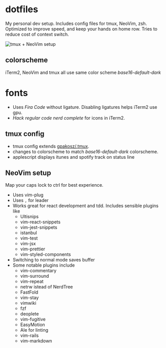 # dotfiles

My personal dev setup. Includes config files for tmux, NeoVim, zsh. Optimized to improve speed, and keep your hands on home row. Tries to reduce cost of context switch.

![tmux + NeoVim setup](https://i.imgur.com/ClYt4QO.png)

## colorscheme

iTerm2, NeoVim and tmux all use same color scheme *base16-default-dark*

# fonts

* Uses *Fira Code* without ligature. Disabling ligatures helps iTerm2 use gpu. 
* *Hack regular code nerd complete* for icons in iTerm2.

## tmux config

* tmux config extends [gpakosz/.tmux](https://github.com/gpakosz/.tmux). 
* changes to colorscheme to match *base16-default-dark* colorscheme. 
* applescript displays itunes and spotify track on status line

## NeoVim setup

Map your caps lock to ctrl for best experience.

* Uses vim-plug
* Uses ``,`` for leader
* Works great for react development and tdd. Includes sensible plugins like
    - Ultisnips
    - vim-react-snippets
    - vim-jest-snippets
    - istanbul
    - vim-test
    - vim-jsx
    - vim-prettier
    - vim-styled-components
* Switching to normal mode saves buffer
* Some notable plugins include
    - vim-commentary
    - vim-surround
    - vim-repeat
    - netrw istead of NerdTree
    - FastFold
    - vim-stay
    - vimwiki
    - fzf
    - deoplete
    - vim-fugitive
    - EasyMotion
    - Ale for linting
    - vim-rails
    - vim-markdown
